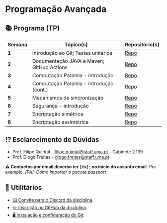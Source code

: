 # Programação Avançada

## 📚 Programa (TP)

| Semana | Tópico(s)                                 | Repositório(s)                                                             |
| ------ | ----------------------------------------- | -------------------------------------------------------------------------- |
| **1**  | Introdução ao Git; Testes unitários       | [Repo](https://github.com/Programacao-Avancada-2223/flight-management)     |
| **2**  | Documentação JAVA e Maven; GitHub Actions | [Repo](https://github.com/Programacao-Avancada-2223/banking-account)       |
| **3**  | Computação Paralela - introdução          | [Repo](https://github.com/Programacao-Avancada-2223/html-stripper)         |
| **4**  | Computação Paralela - introdução (cont.)  | [Repo](https://github.com/Programacao-Avancada-2223/image-filter)          |
| **5**  | Mecanismos de sincronização               | [Repo](https://github.com/Programacao-Avancada-2223/web-server)            |
| **6**  | Segurança - introdução                    | [Repo](https://github.com/Programacao-Avancada-2223/ascii-encryption)      |
| **7**  | Encriptação simétrica                     | [Repo](https://github.com/Programacao-Avancada-2223/symmetric-encryption)  |
| **8**  | Encriptação assimétrica                   | [Repo](https://github.com/Programacao-Avancada-2223/asymmetric-encryption) |


## ⁉️ Esclarecimento de Dúvidas

- Prof. Filipe Quintal - filipe.quintal@staff.uma.pt - Gabinete 2.139
- Prof. Diogo Freitas - diogo.freitas@staff.uma.pt

**⚠️ Contactos por email deverão ter `[PA]:` no início do assunto email**. Por exemplo, _[PA]: Como importar o pacote
passport_

## 🧰 Utilitários

- [⌨️ Convite para o Discord da disciplina](https://discord.gg/4dZKET89EG).
- [✏️ Inscrição no GitHub da disciplina](https://moodle.cee.uma.pt/2223/mod/feedback/view.php?id=41862).
- [🖥️ Instalação e configuração do Git](https://moodle.cee.uma.pt/2223/mod/resource/view.php?id=39473).  
